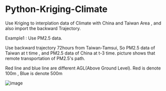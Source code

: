 # Python-Kriging-Climate
Use Kriging to interplation data of Climate with China and Taiwan Area , and also import the backward Trajectory.


Example1 : 
Use PM2.5 data.

Use backward trajectory 72hours from Taiwan-Tamsui,
So PM2.5 data of Taiwan at t time , and PM2.5 data of China at t-3 time.
picture shows that remote transportation of PM2.5's path.

Red line and blue line are different AGL(Above Ground Level).
Red is denote 100m , Blue is denote 500m

![image](https://github.com/weisting-sinica/Python-Kriging-Climate/blob/master/Example.png)
